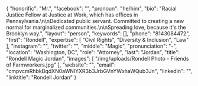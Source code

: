 {
  "honorific": "Mr.",
  "facebook": "",
  "pronoun": "he/him",
  "bio": "Racial Justice Fellow at Justice at Work, which has offices in Pennsylvania.\n\nDedicated public servant. Committed to creating a new normal for marginalized communities.\n\nSpreading love, because it's the Brooklyn way.",
  "layout": "person",
  "keywords": [],
  "phone": "8143084472",
  "first": "Rondell",
  "expertise": [
    "Civil Rights",
    "Diversity & Inclusion",
    "Law"
  ],
  "instagram": "",
  "twitter": "",
  "middle": "Magic",
  "pronunciation": "-",
  "location": "Washington, DC",
  "role": "Attorney",
  "last": "Jordan",
  "title": "Rondell Magic Jordan",
  "images": [
    "/img/uploads/Rondell Photo - Friends of Farmworkers.jpg"
  ],
  "website": "",
  "email": "cmpvcmRhbkBqdXN0aWNlYXR3b3JrbGVnYWxhaWQub3Jn",
  "linkedin": "",
  "linktitle": "Rondell Jordan"
}
